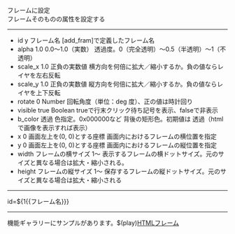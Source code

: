 フレームに設定  
フレームそのものの属性を設定する

***
- id	y		フレーム名	[add_fram]で定義したフレーム名
- alpha		1.0	0.0〜1.0（実数）	透過度。0（完全透明）〜0.5（半透明）〜1（不透明）
- scale_x		1.0	正負の実数値	横方向を何倍に拡大／縮小するか。負の値ならレイヤを左右反転
- scale_y		1.0	正負の実数値	縦方向を何倍に拡大／縮小するか。負の値ならレイヤを上下反転
- rotate		0	Number	回転角度（単位：deg 度）、正の値は時計回り
- visible		true	Boolean	trueで行末クリック待ち記号を表示、falseで非表示
- b_color		透過	色指定。0x000000など	背後の矩形色。初期値は 透過（htmlで画像を表示すれば表示）
- x		0	画面左上を(0, 0)とする座標	画面内におけるフレームの横位置を指定
- y		0	画面左上を(0, 0)とする座標	画面内におけるフレームの縦位置を指定
- width		フレームの横サイズ	1〜	表示するフレームの横ドットサイズ。元のサイズと異なる場合は拡大・縮小される。
- height		フレームの縦サイズ	1〜	保存するフレームの縦ドットサイズ。元のサイズと異なる場合は拡大・縮小される

***
id=${1{{フレーム名}}}

***
機能ギャラリーにサンプルがあります。$(play)[HTMLフレーム](https://famibee.github.io/SKYNovel_gallery/?cur=frame)
